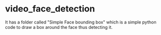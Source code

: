 # video_face_detection


It has a folder called "Simple Face bounding box" which is a simple python code to draw a box around the face thus detecting it.


